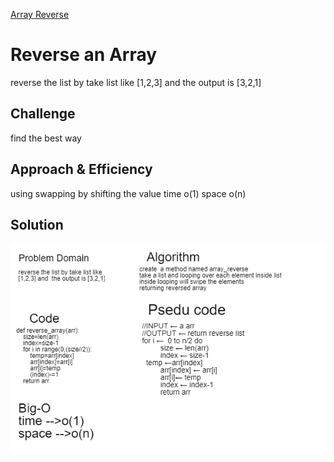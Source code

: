 [Array Reverse](https://github.com/hadeelhhawajreh/data-structures-and-algorithms-c401/pull/1)

# Reverse an Array
reverse the list by take list like [1,2,3] and  the output is [3,2,1] 

## Challenge
find the best way

## Approach & Efficiency
<!-- What approach did you take? Why? What is the Big O space/time for this approach? -->
using swapping by shifting the value
time o(1)
space o(n)

## Solution
<!-- Embedded whiteboard image -->
![drawing](../../assets/drawing.png)
